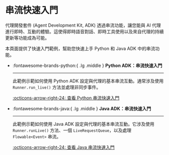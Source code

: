 # 串流快速入門

代理開發套件 (Agent Development Kit, ADK) 透過串流功能，讓您能與 AI 代理進行即時、互動的體驗。這使得即時語音對話、即時工具使用以及來自代理的持續更新等功能成為可能。

本頁面提供了快速入門範例，幫助您快速上手 Python 和 Java ADK 中的串流功能。

<div class.="grid cards" markdown>

-   :fontawesome-brands-python:{ .lg .middle } **Python ADK：串流快速入門**

    ---
    此範例示範如何使用 Python ADK 設定與代理的基本串流互動。通常涉及使用 `Runner.run_live()` 方法並處理非同步事件。

    [:octicons-arrow-right-24: 查看 Python 串流快速入門](get-started-streaming-quickstart-streaming.md) <br>
    <!-- [:octicons-arrow-right-24: View Python Streaming Quickstart](get-started-streaming-quickstart-streaming.md) -->

<!-- This comment forces a block separation -->

-   :fontawesome-brands-java:{ .lg .middle } **Java ADK：串流快速入門**

    ---
    此範例示範如何使用 Java ADK 設定與代理的基本串流互動。它涉及使用 `Runner.runLive()` 方法、一個 `LiveRequestQueue`，以及處理 `Flowable<Event>` 串流。

    [:octicons-arrow-right-24: 查看 Java 串流快速入門](get-started-streaming-quickstart-streaming-java.md) <br>
    <!-- [:octicons-arrow-right-24: View Java Streaming Quickstart](get-started-streaming-quickstart-streaming-java.md)) -->

</div>

